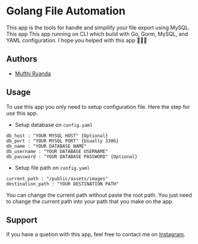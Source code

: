 
# Golang File Automation

This app is the tools for handle and simpilify your file export using MySQL.
This app This app running on CLI which build with Go, Gorm, MySQL, and YAML configuration. 
I hope you helped with this app 🙌🙌🙌

## Authors

- [Mufthi Ryanda](https://www.instagram.com/mufthi_ryanda)


## Usage

To use this app you only need to setup configuration file. Here the step for use this app.


- Setup database on ```config.yaml```

```
db_host : "YOUR MYSQL HOST" {Optional}
db_port : "YOUR MYSQL PORT" {Usually 3306}
db_name : "YOUR DATABASE NAME"
db_username : "YOUR DATABASE USERNAME"
db_password : "YOUR DATABASE PASSWORD" {Optional}
```
- Setup file path on ```config.yaml```
```
current_path : "/public/assets/images"
destination_path : "YOUR DESTINATION PATH"
```
You can change the current path without paste the root path. You just
need to change the current path into your path that you make on the app.


## Support

If you have a quetion with this app, feel free to contact me on 
[Instagram](https://www.instagram.com/mufthi_ryanda).

